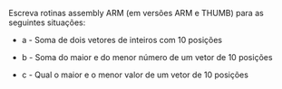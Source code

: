 Escreva rotinas assembly ARM (em versões ARM e THUMB) para as seguintes situações:

* a - Soma de dois vetores de inteiros com 10 posições

* b - Soma do maior e do menor número de um vetor de 10 posições

* c - Qual o maior e o menor valor de um vetor de 10 posições